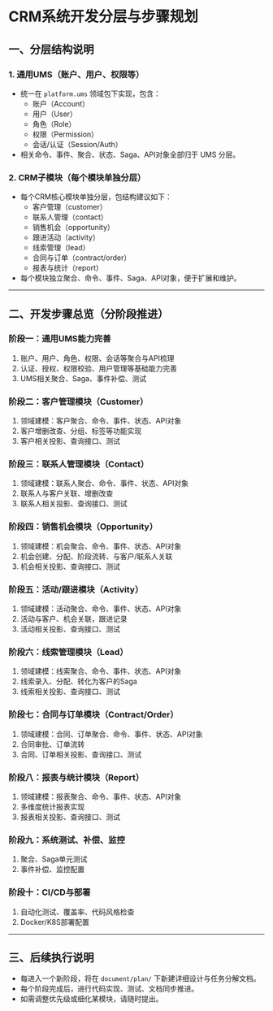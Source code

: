 # CRM系统开发分层与步骤规划

## 一、分层结构说明

### 1. 通用UMS（账户、用户、权限等）
- 统一在 `platform.ums` 领域包下实现，包含：
  - 账户（Account）
  - 用户（User）
  - 角色（Role）
  - 权限（Permission）
  - 会话/认证（Session/Auth）
- 相关命令、事件、聚合、状态、Saga、API对象全部归于 UMS 分层。

### 2. CRM子模块（每个模块单独分层）
- 每个CRM核心模块单独分层，包结构建议如下：
  - 客户管理（customer）
  - 联系人管理（contact）
  - 销售机会（opportunity）
  - 跟进活动（activity）
  - 线索管理（lead）
  - 合同与订单（contract/order）
  - 报表与统计（report）
- 每个模块独立聚合、命令、事件、Saga、API对象，便于扩展和维护。

---

## 二、开发步骤总览（分阶段推进）

### 阶段一：通用UMS能力完善
1. 账户、用户、角色、权限、会话等聚合与API梳理
2. 认证、授权、权限校验、用户管理等基础能力完善
3. UMS相关聚合、Saga、事件补偿、测试

### 阶段二：客户管理模块（Customer）
1. 领域建模：客户聚合、命令、事件、状态、API对象
2. 客户增删改查、分组、标签等功能实现
3. 客户相关投影、查询接口、测试

### 阶段三：联系人管理模块（Contact）
1. 领域建模：联系人聚合、命令、事件、状态、API对象
2. 联系人与客户关联、增删改查
3. 联系人相关投影、查询接口、测试

### 阶段四：销售机会模块（Opportunity）
1. 领域建模：机会聚合、命令、事件、状态、API对象
2. 机会创建、分配、阶段流转、与客户/联系人关联
3. 机会相关投影、查询接口、测试

### 阶段五：活动/跟进模块（Activity）
1. 领域建模：活动聚合、命令、事件、状态、API对象
2. 活动与客户、机会关联，跟进记录
3. 活动相关投影、查询接口、测试

### 阶段六：线索管理模块（Lead）
1. 领域建模：线索聚合、命令、事件、状态、API对象
2. 线索录入、分配、转化为客户的Saga
3. 线索相关投影、查询接口、测试

### 阶段七：合同与订单模块（Contract/Order）
1. 领域建模：合同、订单聚合、命令、事件、状态、API对象
2. 合同审批、订单流转
3. 合同、订单相关投影、查询接口、测试

### 阶段八：报表与统计模块（Report）
1. 领域建模：报表聚合、命令、事件、状态、API对象
2. 多维度统计报表实现
3. 报表相关投影、查询接口、测试

### 阶段九：系统测试、补偿、监控
1. 聚合、Saga单元测试
2. 事件补偿、监控配置

### 阶段十：CI/CD与部署
1. 自动化测试、覆盖率、代码风格检查
2. Docker/K8S部署配置

---

## 三、后续执行说明
- 每进入一个新阶段，将在 `document/plan/` 下新建详细设计与任务分解文档。
- 每个阶段完成后，进行代码实现、测试、文档同步推进。
- 如需调整优先级或细化某模块，请随时提出。 